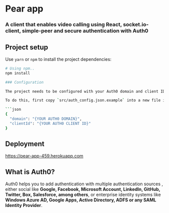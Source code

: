 # Pear app

### A client that enables video calling using React, socket.io-client, simple-peer and secure authentication with Auth0

## Project setup

Use `yarn` or `npm` to install the project dependencies:

````bash
# Using npm..
npm install

### Configuration

The project needs to be configured with your Auth0 domain and client ID in order for the authentication flow to work.

To do this, first copy `src/auth_config.json.example` into a new file in the same folder called `src/auth_config.json`, and replace the values with your own Auth0 application credentials:

```json
{
  "domain": "{YOUR AUTH0 DOMAIN}",
  "clientId": "{YOUR AUTH0 CLIENT ID}"
}
````

## Deployment

https://pear-app-459.herokuapp.com

## What is Auth0?

Auth0 helps you to add authentication with multiple authentication sources , either social like **Google, Facebook, Microsoft Account, LinkedIn, GitHub, Twitter, Box, Salesforce, among others**, or enterprise identity systems like **Windows Azure AD, Google Apps, Active Directory, ADFS or any SAML Identity Provider**.
